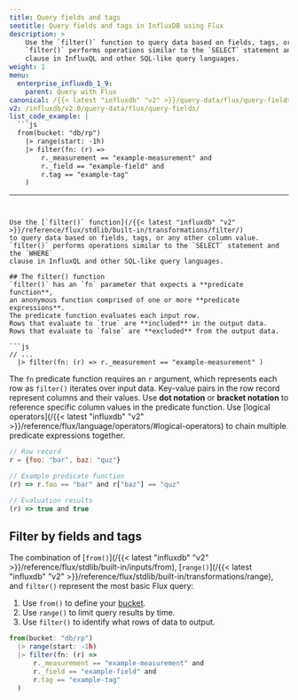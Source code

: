 ```yaml
---
title: Query fields and tags
seotitle: Query fields and tags in InfluxDB using Flux
description: >
    Use the `filter()` function to query data based on fields, tags, or any other column value.
    `filter()` performs operations similar to the `SELECT` statement and the `WHERE`
    clause in InfluxQL and other SQL-like query languages.
weight: 1
menu:
  enterprise_influxdb_1_9:
    parent: Query with Flux
canonical: /{{< latest "influxdb" "v2" >}}/query-data/flux/query-fields/
v2: /influxdb/v2.0/query-data/flux/query-fields/
list_code_example: |
  ```js
  from(bucket: "db/rp")
    |> range(start: -1h)
    |> filter(fn: (r) =>
        r._measurement == "example-measurement" and
        r._field == "example-field" and
        r.tag == "example-tag"
    )
  ```
---
```


Use the [`filter()` function](/{{< latest "influxdb" "v2" >}}/reference/flux/stdlib/built-in/transformations/filter/)
to query data based on fields, tags, or any other column value.
`filter()` performs operations similar to the `SELECT` statement and the `WHERE`
clause in InfluxQL and other SQL-like query languages.

## The filter() function
`filter()` has an `fn` parameter that expects a **predicate function**,
an anonymous function comprised of one or more **predicate expressions**.
The predicate function evaluates each input row.
Rows that evaluate to `true` are **included** in the output data.
Rows that evaluate to `false` are **excluded** from the output data.

```js
// ...
  |> filter(fn: (r) => r._measurement == "example-measurement" )
```

The `fn` predicate function requires an `r` argument, which represents each row
as `filter()` iterates over input data.
Key-value pairs in the row record represent columns and their values.
Use **dot notation** or **bracket notation** to reference specific column values in the predicate function.
Use [logical operators](/{{< latest "influxdb" "v2" >}}/reference/flux/language/operators/#logical-operators)
to chain multiple predicate expressions together.

```js
// Row record
r = {foo: "bar", baz: "quz"}

// Example predicate function
(r) => r.foo == "bar" and r["baz"] == "quz"

// Evaluation results
(r) => true and true
```

## Filter by fields and tags
The combination of [`from()`](/{{< latest "influxdb" "v2" >}}/reference/flux/stdlib/built-in/inputs/from),
[`range()`](/{{< latest "influxdb" "v2" >}}/reference/flux/stdlib/built-in/transformations/range),
and `filter()` represent the most basic Flux query:

1. Use `from()` to define your [bucket](/influxdb/v1.8/flux/get-started/#buckets).
2. Use `range()` to limit query results by time.
3. Use `filter()` to identify what rows of data to output.

```js
from(bucket: "db/rp")
  |> range(start: -1h)
  |> filter(fn: (r) =>
      r._measurement == "example-measurement" and
      r._field == "example-field" and
      r.tag == "example-tag"
  )
```
